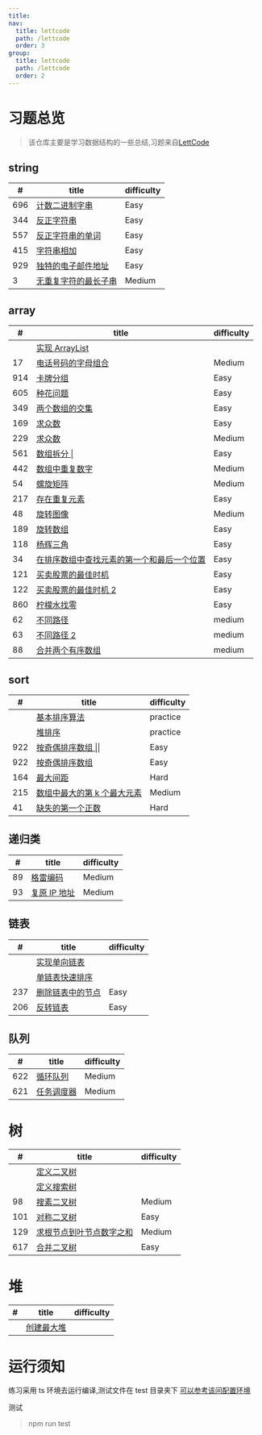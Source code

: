 ```yaml
---
title: 
nav:
  title: lettcode
  path: /lettcode
  order: 3
group:
  title: lettcode
  path: /lettcode
  order: 2
---
```



# 习题总览

> 该仓库主要是学习数据结构的一些总结,习题来自[LettCode](https://leetcode-cn.com)

## string

| # | title | difficulty |
| --- | --- | --- |
| 696 | [计数二进制字串](https://github.com/cc7gs/FE_note/tree/master/packages/lettcode/src/string/countBinarySubstr.ts) | Easy |
| 344 | [反正字符串](https://github.com/cc7gs/FE_note/tree/master/packages/lettcode/src/string/reverseString.ts) | Easy |
| 557 | [反正字符串的单词](https://github.com/cc7gs/FE_note/tree/master/packages/lettcode/src/string/reverseWords.ts) | Easy |
| 415 | [字符串相加](https://github.com/cc7gs/FE_note/tree/master/packages/lettcode/src/string/addString.ts) | Easy |
| 929 | [独特的电子邮件地址](https://github.com/cc7gs/FE_note/tree/master/packages/lettcode/src/string/numUniqueEmails.ts) | Easy |
| 3 | [无重复字符的最长子串](https://github.com/cc7gs/FE_note/tree/master/packages/lettcode/src/string/lengthOfLongestString.ts) | Medium |

## array

| # | title | difficulty |
| --- | --- | --- |
|  | [实现 ArrayList](https://github.com/cc7gs/FE_note/tree/master/packages/lettcode/src/array/basic.ts) |  |
| 17 | [电话号码的字母组合](https://github.com/cc7gs/FE_note/tree/master/packages/lettcode/src/array/letterCombinations.ts) | Medium |
| 914 | [卡牌分组](https://github.com/cc7gs/FE_note/tree/master/packages/lettcode/src/array/hasGroupsSize.ts) | Easy |
| 605 | [种花问题](https://github.com/cc7gs/FE_note/tree/master/packages/lettcode/src/array/canPlaceFlowers.ts) | Easy |
| 349 | [两个数组的交集](https://github.com/cc7gs/FE_note/tree/master/packages/lettcode/src/array/intersection.ts) | Easy |
| 169 | [求众数](https://github.com/cc7gs/FE_note/tree/master/packages/lettcode/src/array/majorityElement.ts) | Easy |
| 229 | [求众数](https://github.com/cc7gs/FE_note/tree/master/packages/lettcode/src/array/majorityElement-two.ts) | Medium |
| 561 | [数组拆分 \| ](https://github.com/cc7gs/FE_note/tree/master/packages/lettcode/src/array/arrayPairSum.ts) | Easy |
| 442 | [数组中重复数字](https://github.com/cc7gs/FE_note/tree/master/packages/lettcode/src/array/findDuplicates.ts) | Medium |
| 54 | [螺旋矩阵](https://github.com/cc7gs/FE_note/tree/master/packages/lettcode/src/array/spiralOrder.ts) | Medium |
| 217 | [存在重复元素](https://github.com/cc7gs/FE_note/tree/master/packages/lettcode/src/array/containsDuplicate.ts) | Easy |
| 48 | [旋转图像](https://github.com/cc7gs/FE_note/tree/master/packages/lettcode/src/array/rotate.image.ts) | Medium |
| 189 | [旋转数组](https://github.com/cc7gs/FE_note/tree/master/packages/lettcode/src/array/totate.image.ts) | Easy |
| 118 | [杨辉三角](https://github.com/cc7gs/FE_note/tree/master/packages/lettcode/src/array/triangle.generate.ts) | Easy |
| 34 | [在排序数组中查找元素的第一个和最后一个位置](https://github.com/cc7gs/FE_note/tree/master/packages/lettcode/src/array/searchRange.ts) | Easy |
| 121 | [买卖股票的最佳时机](https://github.com/cc7gs/FE_note/tree/master/packages/lettcode/src/array/max.profit.ts) | Easy |
| 122 | [买卖股票的最佳时机 2](https://github.com/cc7gs/FE_note/tree/master/packages/lettcode/src/array/max.profit.ts) | Easy |
| 860 | [柠檬水找零](https://github.com/cc7gs/FE_note/tree/master/packages/lettcode/src/array/lemonade.ts) | Easy |
| 62 | [不同路径](https://github.com/cc7gs/FE_note/tree/master/packages/lettcode/src/array/unique.paths.ts) | medium |
| 63 | [不同路径 2](https://github.com/cc7gs/FE_note/tree/master/packages/lettcode/src/array/unique.paths.ts) | medium |
| 88 | [合并两个有序数组](https://github.com/cc7gs/FE_note/tree/master/packages/lettcode/src/array/mergeSortedArray.ts) | medium |

## sort

| # | title | difficulty |
| --- | --- | --- |
|  | [基本排序算法](https://github.com/cc7gs/FE_note/tree/master/packages/lettcode/src/sort/basic.ts) | practice |
|  | [堆排序](https://github.com/cc7gs/FE_note/tree/master/packages/lettcode/src/heap/basic.ts) | practice |
| 922 | [按奇偶排序数组 \|\|](https://github.com/cc7gs/FE_note/tree/master/packages/lettcode/src/sort/sortArrayParityTwo.ts) | Easy |
| 922 | [按奇偶排序数组 ](https://github.com/cc7gs/FE_note/tree/master/packages/lettcode/src/sort/sortArrayParity.ts) | Easy |
| 164 | [最大间距](https://github.com/cc7gs/FE_note/tree/master/packages/lettcode/src/sort/maximumGap.ts) | Hard |
| 215 | [数组中最大的第 k 个最大元素](https://github.com/cc7gs/FE_note/tree/master/packages/lettcode/src/sort/findKthLargest.ts) | Medium |
| 41 | [缺失的第一个正数](https://github.com/cc7gs/FE_note/tree/master/packages/lettcode/src/sort/firstMissingPositive.ts) | Hard |

## 递归类

| # | title | difficulty |
| --- | --- | --- |
| 89 | [格雷编码](https://github.com/cc7gs/FE_note/tree/master/packages/lettcode/src/recursive/grayCode.ts) | Medium |
| 93 | [复原 IP 地址](https://github.com/cc7gs/FE_note/tree/master/packages/lettcode/src/recursive/restoreIpAddresses.ts) | Medium |

## 链表

| # | title | difficulty |
| --- | --- | --- |
|  | [实现单向链表](https://github.com/cc7gs/FE_note/tree/master/packages/lettcode/src/linked/basic.ts) |  |
|  | [单链表快速排序](https://github.com/cc7gs/FE_note/tree/master/packages/lettcode/src/linked/quick.sort.link.ts) |
| 237 | [删除链表中的节点](https://github.com/cc7gs/FE_note/tree/master/packages/lettcode/src/linked/) | Easy |
| 206 | [反转链表](https://github.com/cc7gs/FE_note/tree/master/packages/lettcode/src/linked/reverse.list.ts) | Easy |

## 队列

| # | title | difficulty |
| --- | --- | --- |
| 622 | [循环队列](https://github.com/cc7gs/FE_note/tree/master/packages/lettcode/src/queue/circular.queue.ts) | Medium |
| 621 | [任务调度器](https://github.com/cc7gs/FE_note/tree/master/packages/lettcode/src/queue/least.interval.queue.ts) | Medium |

# 树

| # | title | difficulty |
| --- | --- | --- |
|  | [定义二叉树](https://github.com/cc7gs/FE_note/tree/master/packages/lettcode/src/tree/basic.ts) |  |
|  | [定义搜索树](https://github.com/cc7gs/FE_note/tree/master/packages/lettcode/src/tree/basic.ts) |  |
| 98 | [搜素二叉树](https://github.com/cc7gs/FE_note/tree/master/packages/lettcode/src/tree/basic.ts) | Medium |
| 101 | [对称二叉树](https://github.com/cc7gs/FE_note/tree/master/packages/lettcode/src/tree/basic.ts) | Easy |
| 129 | [求根节点到叶节点数字之和](https://github.com/cc7gs/FE_note/tree/master/packages/lettcode/src/tree/sumNumbers.ts) | Medium |
| 617 | [合并二叉树](https://github.com/cc7gs/FE_note/tree/master/packages/lettcode/src/tree/mergeTrees.ts) | Easy |


# 堆

| # | title | difficulty |
| --- | --- | --- |
|  | [创建最大堆](https://github.com/cc7gs/FE_note/tree/master/packages/lettcode/src/heap/basic.ts) |  |

# 运行须知

练习采用 ts 环境去运行编译,测试文件在 test 目录夹下 [可以参考该问配置环境](https://tasaid.com/blog/2018122819513079.html)

测试

> npm run test
